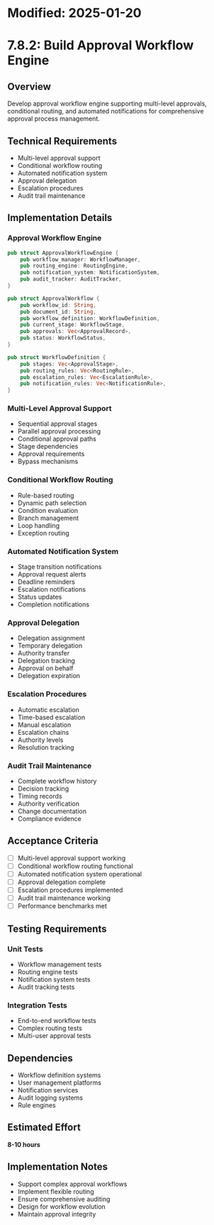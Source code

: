 # Modified: 2025-01-20

# 7.8.2: Build Approval Workflow Engine

## Overview
Develop approval workflow engine supporting multi-level approvals, conditional routing, and automated notifications for comprehensive approval process management.

## Technical Requirements
- Multi-level approval support
- Conditional workflow routing
- Automated notification system
- Approval delegation
- Escalation procedures
- Audit trail maintenance

## Implementation Details

### Approval Workflow Engine
```rust
pub struct ApprovalWorkflowEngine {
    pub workflow_manager: WorkflowManager,
    pub routing_engine: RoutingEngine,
    pub notification_system: NotificationSystem,
    pub audit_tracker: AuditTracker,
}

pub struct ApprovalWorkflow {
    pub workflow_id: String,
    pub document_id: String,
    pub workflow_definition: WorkflowDefinition,
    pub current_stage: WorkflowStage,
    pub approvals: Vec<ApprovalRecord>,
    pub status: WorkflowStatus,
}

pub struct WorkflowDefinition {
    pub stages: Vec<ApprovalStage>,
    pub routing_rules: Vec<RoutingRule>,
    pub escalation_rules: Vec<EscalationRule>,
    pub notification_rules: Vec<NotificationRule>,
}
```

### Multi-Level Approval Support
- Sequential approval stages
- Parallel approval processing
- Conditional approval paths
- Stage dependencies
- Approval requirements
- Bypass mechanisms

### Conditional Workflow Routing
- Rule-based routing
- Dynamic path selection
- Condition evaluation
- Branch management
- Loop handling
- Exception routing

### Automated Notification System
- Stage transition notifications
- Approval request alerts
- Deadline reminders
- Escalation notifications
- Status updates
- Completion notifications

### Approval Delegation
- Delegation assignment
- Temporary delegation
- Authority transfer
- Delegation tracking
- Approval on behalf
- Delegation expiration

### Escalation Procedures
- Automatic escalation
- Time-based escalation
- Manual escalation
- Escalation chains
- Authority levels
- Resolution tracking

### Audit Trail Maintenance
- Complete workflow history
- Decision tracking
- Timing records
- Authority verification
- Change documentation
- Compliance evidence

## Acceptance Criteria
- [ ] Multi-level approval support working
- [ ] Conditional workflow routing functional
- [ ] Automated notification system operational
- [ ] Approval delegation complete
- [ ] Escalation procedures implemented
- [ ] Audit trail maintenance working
- [ ] Performance benchmarks met

## Testing Requirements

### Unit Tests
- Workflow management tests
- Routing engine tests
- Notification system tests
- Audit tracking tests

### Integration Tests
- End-to-end workflow tests
- Complex routing tests
- Multi-user approval tests

## Dependencies
- Workflow definition systems
- User management platforms
- Notification services
- Audit logging systems
- Rule engines

## Estimated Effort
**8-10 hours**

## Implementation Notes
- Support complex approval workflows
- Implement flexible routing
- Ensure comprehensive auditing
- Design for workflow evolution
- Maintain approval integrity

